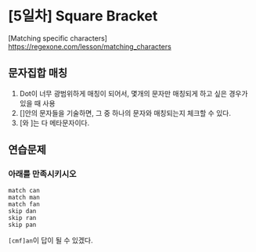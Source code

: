 # [5일차] Square Bracket 
[Matching specific characters] <https://regexone.com/lesson/matching_characters>

## 문자집합 매칭
 1. Dot이 너무 광범위하게 매칭이 되어서, 몇개의 문자만 매칭되게 하고 싶은 경우가 있을 때 사용
 2. []안의 문자들을 기술하면, 그 중 하나의 문자와 매칭되는지 체크할 수 있다. 
 3. [와 ]는 다 메타문자이다.

## 연습문제
### 아래를 만족시키시오
```
match can
match man   
match fan
skip dan
skip ran
skip pan   
```

`[cmf]an`이 답이 될 수 있겠다.
